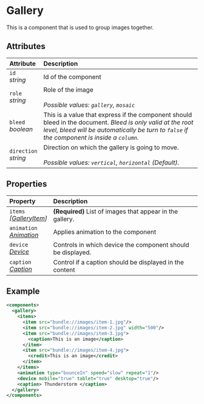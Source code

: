 # Gallery

This is a component that is used to group images together.

## Attributes

| Attribute                  | Description                                                                                                                                                                                                |
| :------------------------- | :--------------------------------------------------------------------------------------------------------------------------------------------------------------------------------------------------------- |
| `id` <br/> _string_        | Id of the component                                                                                                                                                                                        |
| `role` <br/> _string_      | Role of the image </br> </br>_Possible values: `gallery`, `mosaic`_                                                                                                                                        |
| `bleed` <br/> _boolean_    | This is a value that express if the component should bleed in the document. _Bleed is only valid at the root level, bleed will be automatically be turn to `false` if the component is inside a `column`._ |
| `direction` <br/> _string_ | Direction on which the gallery is going to move. </br> </br>_Possible values: `vertical`, `horizontal` (Default)._                                                                                         |

## Properties
| Property                                                          | Description                                                 |
| :---------------------------------------------------------------- | :---------------------------------------------------------- |
| `items` <br/> _\[[GalleryItem](./gallery/GalleryItem.md)\]_       | **(Required)** List of images that appear in the gallery.   |
| `animation` <br/> _‌[Animation](../format/AnimationDescriptor.md)_ | Applies animation to the component                          |
| `device` <br/>_[Device](../format/DeviceDescriptor.md)_           | Controls in which device the component should be displayed. |
| `caption` <br/>_[Caption](../format/CaptionDescriptor.md)_        | Control if a caption should be displayed in the content     |

## Example
```xml
<components>
  <gallery>
    <items>
      <item src="bundle://images/item-1.jpg"/>
      <item src="bundle://images/item-2.jpg" width="500"/>
      <item src="bundle://images/item-3.jpg">
        <caption>This is an image</caption>
      </item>
      <item src="bundle://images/item-4.jpg">
        <credit>This is an image</credit>
      </item>
    </items>
    <animation type="bounceIn" speed="slow" repeat="1"/>
    <device mobile="true" tablet="true" desktop="true"/>
    <caption> Thunderstorm </caption>
  </gallery>
</components>
```